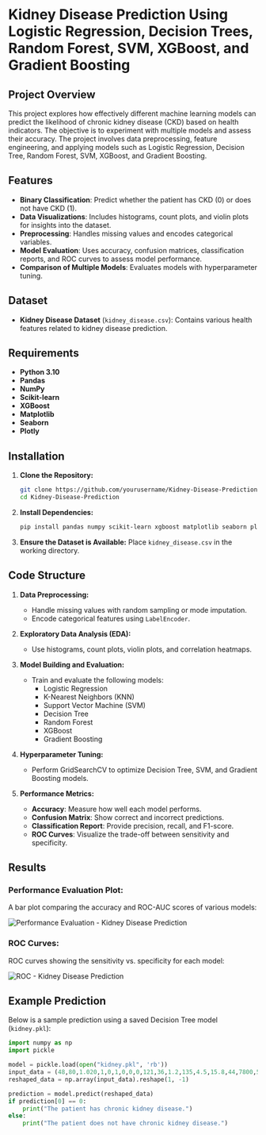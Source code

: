 # Kidney Disease Prediction Using Logistic Regression, Decision Trees, Random Forest, SVM, XGBoost, and Gradient Boosting

## Project Overview

This project explores how effectively different machine learning models can predict the likelihood of chronic kidney disease (CKD) based on health indicators. The objective is to experiment with multiple models and assess their accuracy. The project involves data preprocessing, feature engineering, and applying models such as Logistic Regression, Decision Tree, Random Forest, SVM, XGBoost, and Gradient Boosting.

## Features

- **Binary Classification**: Predict whether the patient has CKD (0) or does not have CKD (1).
- **Data Visualizations**: Includes histograms, count plots, and violin plots for insights into the dataset.
- **Preprocessing**: Handles missing values and encodes categorical variables.
- **Model Evaluation**: Uses accuracy, confusion matrices, classification reports, and ROC curves to assess model performance.
- **Comparison of Multiple Models**: Evaluates models with hyperparameter tuning.

## Dataset

- **Kidney Disease Dataset** (`kidney_disease.csv`): Contains various health features related to kidney disease prediction.

## Requirements

- **Python 3.10**
- **Pandas**
- **NumPy**
- **Scikit-learn**
- **XGBoost**
- **Matplotlib**
- **Seaborn**
- **Plotly**

## Installation

1. **Clone the Repository:**

    ```bash
    git clone https://github.com/yourusername/Kidney-Disease-Prediction.git
    cd Kidney-Disease-Prediction
    ```

2. **Install Dependencies:**

    ```bash
    pip install pandas numpy scikit-learn xgboost matplotlib seaborn plotly
    ```

3. **Ensure the Dataset is Available:**
   Place `kidney_disease.csv` in the working directory.

## Code Structure

1. **Data Preprocessing:**
   - Handle missing values with random sampling or mode imputation.
   - Encode categorical features using `LabelEncoder`.

2. **Exploratory Data Analysis (EDA):**
   - Use histograms, count plots, violin plots, and correlation heatmaps.

3. **Model Building and Evaluation:**
   - Train and evaluate the following models:
     - Logistic Regression
     - K-Nearest Neighbors (KNN)
     - Support Vector Machine (SVM)
     - Decision Tree
     - Random Forest
     - XGBoost
     - Gradient Boosting

4. **Hyperparameter Tuning:**
   - Perform GridSearchCV to optimize Decision Tree, SVM, and Gradient Boosting models.

5. **Performance Metrics:**
   - **Accuracy**: Measure how well each model performs.
   - **Confusion Matrix**: Show correct and incorrect predictions.
   - **Classification Report**: Provide precision, recall, and F1-score.
   - **ROC Curves**: Visualize the trade-off between sensitivity and specificity.

## Results

### Performance Evaluation Plot:
A bar plot comparing the accuracy and ROC-AUC scores of various models:

![Performance Evaluation - Kidney Disease Prediction](PE_kidney.jpeg)

### ROC Curves:
ROC curves showing the sensitivity vs. specificity for each model:

![ROC - Kidney Disease Prediction](roc_kidney.jpeg)

## Example Prediction

Below is a sample prediction using a saved Decision Tree model (`kidney.pkl`):

```python
import numpy as np
import pickle

model = pickle.load(open("kidney.pkl", 'rb'))
input_data = (48,80,1.020,1,0,1,0,0,0,121,36,1.2,135,4.5,15.8,44,7800,5.2,1,1,0,1,0,0)
reshaped_data = np.array(input_data).reshape(1, -1)

prediction = model.predict(reshaped_data)
if prediction[0] == 0:
    print("The patient has chronic kidney disease.")
else:
    print("The patient does not have chronic kidney disease.")
